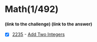 # Math(1/492)
### <sub>(link to the challenge) (link to the answer)</sub>
- [x] [2235](https://leetcode.com/problems/add-two-integers/description/)  -  [Add Two Integers](https://github.com/MariPadilha/leetcode-solutions-/blob/math/Add%20Two%20Integers.py)
